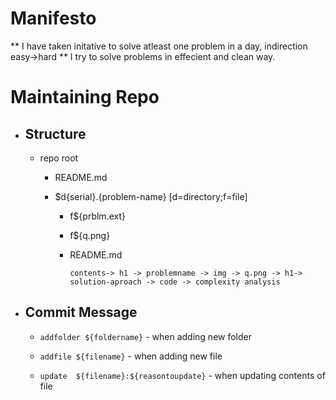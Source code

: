 # Manifesto

** I have taken initative to solve atleast one problem in a day, indirection easy->hard ** I try to solve problems in effecient and clean way.

# Maintaining Repo
 - ## Structure
   - repo root
      - README.md
      
      - $d{serial}.{problem-name} [d=directory;f=file]
      
         - f${prblm.ext}
         - f${q.png}
         - README.md  
         
           `contents-> h1 -> problemname -> img -> q.png -> h1-> solution-aproach -> code -> complexity analysis`     
 - ## Commit Message
   
    - `addfolder ${foldername}` - when adding new folder
    
    - `addfile ${filename}` - when adding new file
    
    - `update  ${filename}:${reasontoupdate}` - when updating contents of file


